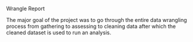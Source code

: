 Wrangle Report

The major goal of the project was to go through the entire data wrangling process from gathering to assessing to cleaning data after which the cleaned dataset is used to run an analysis.

